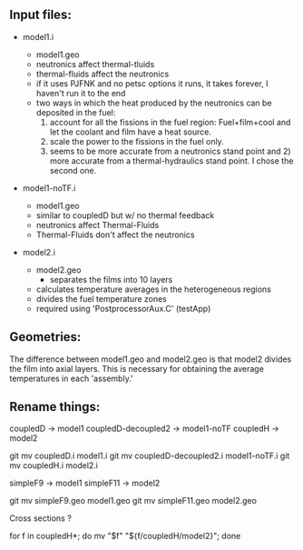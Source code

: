 Input files:
------------

* model1.i
	- model1.geo
	- neutronics affect thermal-tluids
	- thermal-fluids affect the neutronics 
	- if it uses PJFNK and no petsc options it runs, it takes forever, I haven't run it to the end
	- two ways in which the heat produced by the neutronics can be deposited in the fuel:
	  1) account for all the fissions in the fuel region: Fuel+film+cool
	  and let the coolant and film have a heat source.
	  2) scale the power to the fissions in the fuel only.
	  1) seems to be more accurate from a neutronics stand point and 2)
	  more accurate from a thermal-hydraulics stand point.
	  I chose the second one.

* model1-noTF.i
	- model1.geo
	- similar to coupledD but w/ no thermal feedback
	- neutronics affect Thermal-Fluids
	- Thermal-Fluids don't affect the neutronics 

* model2.i
	- model2.geo
		* separates the films into 10 layers
	- calculates temperature averages in the heterogeneous regions
	- divides the fuel temperature zones
	- required using 'PostprocessorAux.C' (testApp)

Geometries:
-----------
The difference between model1.geo and model2.geo is that model2 divides the film into axial layers.
This is necessary for obtaining the average temperatures in each 'assembly.'


Rename things:
--------------
coupledD -> model1
coupledD-decoupled2 -> model1-noTF
coupledH -> model2

git mv coupledD.i model1.i
git mv coupledD-decoupled2.i model1-noTF.i
git mv coupledH.i model2.i

simpleF9 -> model1
simpleF11 -> model2

git mv simpleF9.geo model1.geo
git mv simpleF11.geo model2.geo

Cross sections ?

for f in coupledH*; do mv "$f" "${f/coupledH/model2}"; done
